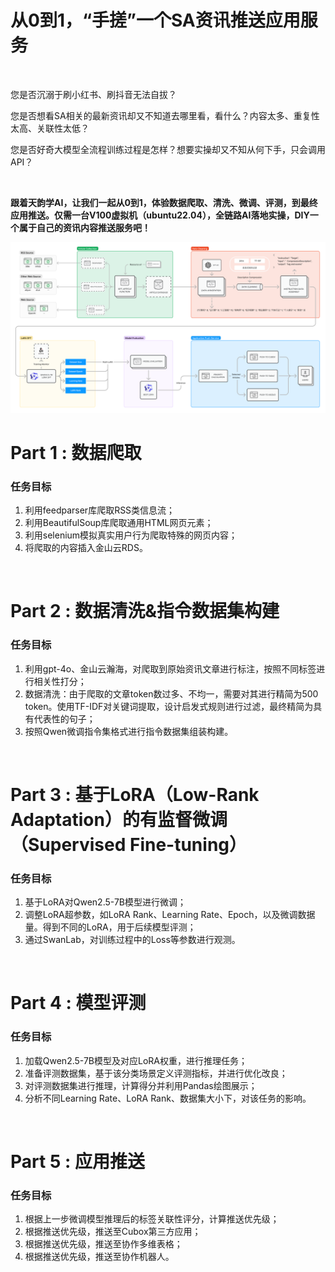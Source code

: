 # 从0到1，“手搓”一个SA资讯推送应用服务

<br>

您是否沉溺于刷小红书、刷抖音无法自拔？

您是否想看SA相关的最新资讯却又不知道去哪里看，看什么？内容太多、重复性太高、关联性太低？

您是否好奇大模型全流程训练过程是怎样？想要实操却又不知从何下手，只会调用API？

<br>

**跟着天韵学AI，让我们一起从0到1，体验数据爬取、清洗、微调、评测，到最终应用推送。仅需一台V100虚拟机（ubuntu22.04），全链路AI落地实操，DIY一个属于自己的资讯内容推送服务吧！**


![从0到1微调LLM](pictures/从0到1微调LLM.png)

# Part 1 : 数据爬取
### 任务目标
1. 利用feedparser库爬取RSS类信息流；
2. 利用BeautifulSoup库爬取通用HTML网页元素；
3. 利用selenium模拟真实用户行为爬取特殊的网页内容；
4. 将爬取的内容插入金山云RDS。

<br>

# Part 2 : 数据清洗&指令数据集构建

### 任务目标
1. 利用gpt-4o、金山云瀚海，对爬取到原始资讯文章进行标注，按照不同标签进行相关性打分；
2. 数据清洗：由于爬取的文章token数过多、不均一，需要对其进行精简为500 token。使用TF-IDF对关键词提取，设计启发式规则进行过滤，最终精简为具有代表性的句子；
3. 按照Qwen微调指令集格式进行指令数据集组装构建。
   
<br>

# Part 3 : 基于LoRA（Low-Rank Adaptation）的有监督微调（Supervised Fine-tuning）
### 任务目标
1. 基于LoRA对Qwen2.5-7B模型进行微调；
2. 调整LoRA超参数，如LoRA Rank、Learning Rate、Epoch，以及微调数据量。得到不同的LoRA，用于后续模型评测；
3. 通过SwanLab，对训练过程中的Loss等参数进行观测。

<br>

# Part 4 : 模型评测
### 任务目标
1. 加载Qwen2.5-7B模型及对应LoRA权重，进行推理任务；
2. 准备评测数据集，基于该分类场景定义评测指标，并进行优化改良；
3. 对评测数据集进行推理，计算得分并利用Pandas绘图展示；
4. 分析不同Learning Rate、LoRA Rank、数据集大小下，对该任务的影响。

<br>

# Part 5 : 应用推送
### 任务目标
1. 根据上一步微调模型推理后的标签关联性评分，计算推送优先级；
2. 根据推送优先级，推送至Cubox第三方应用；
3. 根据推送优先级，推送至协作多维表格；
4. 根据推送优先级，推送至协作机器人。



